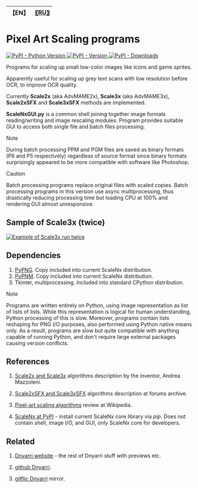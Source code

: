 
| 【EN】 | [〖RU〗](README.RU.md) |
| --- | --- |

# Pixel Art Scaling programs

[![PyPI - Python Version](https://img.shields.io/pypi/pyversions/scalenx)
 ![PyPI - Version](https://img.shields.io/pypi/v/scalenx)
 ![PyPI - Downloads](https://img.shields.io/pypi/dm/scalenx)](https://pypi.org/project/ScaleNx/)

Programs for scaling up small low-color images like icons and game sprites.

Apparently useful for scaling up grey text scans with low resolution before OCR, to improve OCR quality.

Currently **Scale2x** (aka AdvMAME2x), **Scale3x** (aka AdvMAME3x), **Scale2xSFX** and **Scale3xSFX** methods are implemented.  

**ScaleNxGUI.py** is a common shell joining together image formats reading/writing and image rescaling modules. Program provides suitable GUI to access both single file and batch files processing.

> [!NOTE]
> During batch processing PPM and PGM files are saved as binary formats (P6 and P5 respectively) regardless of source format since binary formats surprisingly appeared to be more compatible with software like Photoshop.

> [!CAUTION]
> Batch processing programs replace original files with scaled copies. Batch processing programs in this version use async multiprocessing, thus drastically reducing processing time but loading CPU at 100% and rendering GUI almost unresponsive.  

## Sample of Scale3x (twice)

[![Example of Scale3x run twice](https://dnyarri.github.io/imgscalenx/x3x3.png)](https://dnyarri.github.io/scalenx.html)

## Dependencies

1. [PyPNG](https://gitlab.com/drj11/pypng). Copy included into current ScaleNx distribution.
2. [PyPNM](https://pypi.org/project/PyPNM/). Copy included into current ScaleNx distribution.
3. Tkinter, multiprocessing. Included into standard CPython distribution.

> [!NOTE]
> Programs are written entirely on Python, using image representation as list of lists of lists.
> While this representation is logical for human understanding, Python processing of this is slow.
> Moreover, programs contain lists reshaping for PNG I/O purposes, also performed using Python native means only.
> As a result, programs are slow but quite compatible with anything capable of running Python, and don't require large external packages causing version conflicts.

## References

1. [Scale2x and Scale3x](https://www.scale2x.it/algorithm) algorithms description by the inventor, Andrea Mazzoleni.

2. [Scale2xSFX and Scale3xSFX](https://web.archive.org/web/20160527015550/https://libretro.com/forums/archive/index.php?t-1655.html) algorithms description at forums archive.

3. [Pixel-art scaling algorithms](https://en.wikipedia.org/wiki/Pixel-art_scaling_algorithms) review at Wikipedia.

4. [ScaleNx at PyPI](https://pypi.org/project/ScaleNx/) - install current ScaleNx core library via *pip*. Does not contain shell, image I/O, and GUI, only ScaleNx core for developers.

## Related

1. [Dnyarri website](https://dnyarri.github.io) - the rest of Dnyarri stuff with previews etc.

2. [github Dnyarri](https://github.com/Dnyarri).

3. [gitflic Dnyarri](https://gitflic.ru/user/dnyarri) mirror.
